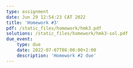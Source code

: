 ```yaml
---
type: assignment
date: Jun 29 12:54:23 CAT 2022
title: 'Homework #3'
pdf: /static_files/homework/hmk3.pdf
solutions: /static_files/homework/hmk3-sol.pdf
due_event: 
    type: due
    date: 2022-07-07T08:00:00+2:00
    description: 'Homework #2 due'
---
```

